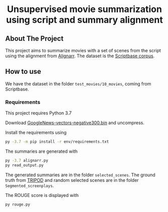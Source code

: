<h1 align="center">Unsupervised movie summarization using script and summary alignment</h1>

## About The Project
This project aims to summarize movies with a set of scenes from the script using the alignment from [Alignarr](https://github.com/paramitamirza/AligNarr).
The dataset is the [Scriptbase corpus](https://github.com/EdinburghNLP/scriptbase).


## How to use

We have the dataset in the folder `test_movies/10_movies`, coming from Scriptbase.

### Requirements
This project requires Python 3.7

Download [GoogleNews-vectors-negative300.bin](https://s3.amazonaws.com/dl4j-distribution/GoogleNews-vectors-negative300.bin.gz) and uncompress.

Install the requirements using
```sh
py -3.7 -m pip install -r env/requirements.txt
```
The summaries are generated with
```sh
py -3.7 alignarr.py
py read_output.py
```
The generated summaries are in the folder `selected_scenes`. The ground truth from [TRIPOD](https://github.com/ppapalampidi/TRIPOD) and random selected scenes are in the folder `Segmented_screenplays`.


The ROUGE score is displayed with
```sh
py rouge.py
```

